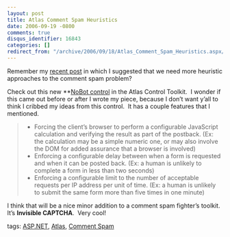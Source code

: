 ```yaml
---
layout: post
title: Atlas Comment Spam Heuristics
date: 2006-09-19 -0800
comments: true
disqus_identifier: 16843
categories: []
redirect_from: "/archive/2006/09/18/Atlas_Comment_Spam_Heuristics.aspx/"
---
```


Remember my [recent
post](https://haacked.com/archive/2006/08/29/Comment_Spam_Heuristics.aspx)
in which I suggested that we need more heuristic approaches to the
comment spam problem?

Check out this new **[NoBot
control](http://atlas.asp.net/atlastoolkit/NoBot/NoBot.aspx) in the
Atlas Control Toolkit.  I wonder if this came out before or after I
wrote my piece, because I don’t want y’all to think I cribbed my ideas
from this control.  It has a couple features that I mentioned.

> -   Forcing the client’s browser to perform a configurable JavaScript
>     calculation and verifying the result as part of the postback. (Ex:
>     the calculation may be a simple numeric one, or may also involve
>     the DOM for added assurance that a browser is involved)
> -   Enforcing a configurable delay between when a form is requested
>     and when it can be posted back. (Ex: a human is unlikely to
>     complete a form in less than two seconds)
> -   Enforcing a configurable limit to the number of acceptable
>     requests per IP address per unit of time. (Ex: a human is unlikely
>     to submit the same form more than five times in one minute)

I think that will be a nice minor addition to a comment spam fighter’s
toolkit. It’s **Invisible CAPTCHA**.  Very cool!

tags: [ASP.NET](http://technorati.com/tag/ASP.NET),
[Atlas](http://technorati.com/tag/Atlas), [Comment
Spam](http://technorati.com/tag/Comment+Spam)

